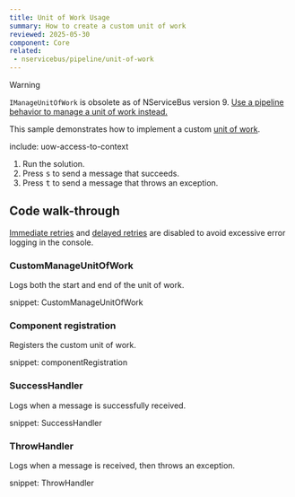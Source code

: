 ```yaml
---
title: Unit of Work Usage
summary: How to create a custom unit of work
reviewed: 2025-05-30
component: Core
related:
 - nservicebus/pipeline/unit-of-work
---
```


> [!WARNING]
> `IManageUnitOfWork` is obsolete as of NServiceBus version 9. [Use a pipeline behavior to manage a unit of work instead.](/samples/pipeline/unit-of-work/)

This sample demonstrates how to implement a custom [unit of work](/nservicebus/pipeline/unit-of-work.md).

include: uow-access-to-context

1. Run the solution.
1. Press <kbd>s</kbd> to send a message that succeeds.
1. Press <kbd>t</kbd> to send a message that throws an exception.

## Code walk-through

[Immediate retries](/nservicebus/recoverability/configure-immediate-retries.md) and [delayed retries](/nservicebus/recoverability/configure-delayed-retries.md) are disabled to avoid excessive error logging in the console.

### CustomManageUnitOfWork

Logs both the start and end of the unit of work.

snippet: CustomManageUnitOfWork

### Component registration

Registers the custom unit of work.

snippet: componentRegistration

### SuccessHandler

Logs when a message is successfully received.

snippet: SuccessHandler

### ThrowHandler

Logs when a message is received, then throws an exception.

snippet: ThrowHandler
